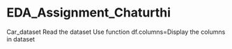 # EDA_Assignment_Chaturthi
Car_dataset
Read the dataset
Use function df.columns=Display the columns in dataset

